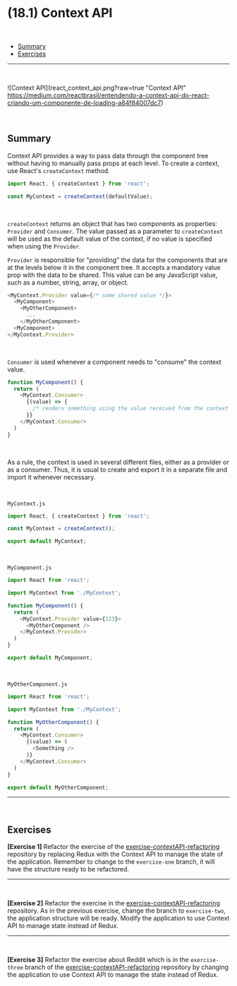 # (18.1) Context API

<br>

- [Summary](#Summary)
- [Exercises](#Exercises)

<hr>
<br>

![Context API](react_context_api.png?raw=true "Context API" https://medium.com/reactbrasil/entendendo-a-context-api-do-react-criando-um-componente-de-loading-a84f84007dc7)

<br>

## Summary
Context API provides a way to pass data through the component tree without having to manually pass props at each level. To create a context, use React's `createContext` method.

```js
import React, { createContext } from 'react';

const MyContext = createContext(defaultValue);
```

<br>


`createContext` returns an object that has two components as properties: `Provider` and `Consumer`. 
The value passed as a parameter to `createContext` will be used as the default value of the context, if no value is specified when using the `Provider`.

`Provider` is responsible for "providing" the data for the components that are at the levels below it in the component tree. It accepts a mandatory value prop with the data to be shared. This value can be any JavaScript value, such as a number, string, array, or object.

```js
<MyContext.Provider value={/* some shared value */}>
  <MyComponent>
    <MyOtherComponent>
      ...
    </MyOtherComponent>
  <MyComponent>
</MyContext.Provider>
```

<br>


`Consumer` is used whenever a component needs to "consume" the context value.
```js
function MyComponent() {
  return (
    <MyContext.Consumer>
      {(value) => {
        /* renders something using the value received from the context */
      }}
    </MyContext.Consumer>
  )
}
```

<br>


As a rule, the context is used in several different files, either as a provider or as a consumer. Thus, it is usual to create and export it in a separate file and import it whenever necessary.

<br>


`MyContext.js`
```js
import React, { createContext } from 'react';

const MyContext = createContext();

export default MyContext;
```

<br>


`MyComponent.js`
```js
import React from 'react';

import MyContext from './MyContext';

function MyComponent() {
  return (
    <MyContext.Provider value={123}>
      <MyOtherComponent />
    </MyContext.Provider>
  )
}

export default MyComponent;
```

<br>


`MyOtherComponent.js`
```js
import React from 'react';

import MyContext from './MyContext';

function MyOtherComponent() {
  return (
    <MyContext.Consumer>
      {(value) => (
        <Something />
      )}
    </MyContext.Consumer>
  )
}

export default MyOtherComponent;
```

<hr>
<br>

## Exercises
**[Exercise 1]** Refactor the exercise of the [exercise-contextAPI-refactoring](https://github.com/tryber/exercise-contextAPI-refactoring/tree/master) repository by replacing Redux with the Context API to manage the state of the application. Remember to change to the `exercise-one` branch, it will have the structure ready to be refactored.

<hr>
<br>

**[Exercise 2]** Refactor the exercise in the [exercise-contextAPI-refactoring](https://github.com/tryber/exercise-contextAPI-refactoring/tree/master) repository. As in the previous exercise, change the branch to `exercise-two`, the application structure will be ready. Modify the application to use Context API to manage state instead of Redux.

<hr>
<br>

**[Exercise 3]** Refactor the exercise about Reddit which is in the `exercise-three` branch of the [exercise-contextAPI-refactoring](https://github.com/tryber/exercise-contextAPI-refactoring/tree/master) repository by changing the application to use Context API to manage the state instead of Redux.
